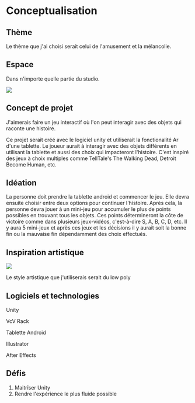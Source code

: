 # Conceptualisation

## Thème
Le thème que j'ai choisi serait celui de l'amusement et la mélancolie.

## Espace
Dans n'importe quelle partie du studio.

<img src="https://dnd2oi6izkvoi.cloudfront.net/2022/11/11/image/jpeg/1dkCrFr3IMlmMSWMkZPtLQkK2aAj2Xx0WmHISx4I.jpg">

## Concept de projet

J'aimerais faire un jeu interactif où l'on peut interagir avec des objets qui raconte une histoire.

Ce projet serait créé avec le logiciel unity et utiliserait la fonctionalité Ar d'une tablette. Le joueur aurait à interagir avec des objets différents en utilisant la tablette et aussi des choix qui impacteront l'histoire. C'est inspiré des jeux à choix multiples comme TellTale's The Walking Dead, Detroit Become Human, etc.

## Idéation
La personne doit prendre la tablette android et commencer le jeu. Elle devra ensuite choisir entre deux options pour continuer l'histoire. Après cela, la personne devra jouer à un mini-jeu pour accumuler le plus de points possibles en trouvant tous les objets. Ces points détermineront la côte de victoire comme dans plusieurs jeux-vidéos, c'est-à-dire S, A, B, C, D, etc. Il y aura 5 mini-jeux et après ces jeux et les décisions il y aurait soit la bonne fin ou la mauvaise fin dépendamment des choix effectués.


## Inspiration artistique

<img src="https://openxcell.com/wp-content/uploads/2020/02/paper-art-1.jpg">

Le style artistique que j'utiliserais serait du low poly

## Logiciels et technologies

Unity

VcV Rack

Tablette Android

Illustrator

After Effects

## Défis
1. Maitrîser Unity
2. Rendre l'expérience le plus fluide possible



